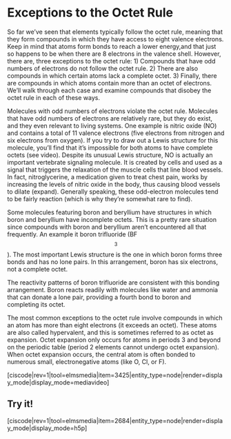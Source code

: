 <div style="float:right;margin:auto"><ebook-button title="Exceptions to the Octet Rule" link="https://genchem.science.psu.edu/07-5-octet-rule-exceptions"></ebook-button></div>


# Exceptions to the Octet Rule

So far we’ve seen that elements typically follow the octet rule, meaning that they form compounds in which they have access to eight valence electrons. Keep in mind that atoms form bonds to reach a lower energy,and that just so happens to be when there are 8 electrons in the valence shell.  However, there are, three exceptions to the octet rule: 1) Compounds that have odd numbers of electrons do not follow the octet rule. 2) There are also compounds in which certain atoms lack a complete octet. 3) Finally, there are compounds in which atoms contain more than an octet of electrons. We’ll walk through each case and examine compounds that disobey the octet rule in each of these ways. 

Molecules with odd numbers of electrons violate the octet rule. Molecules that have odd numbers of electrons are relatively rare, but they do exist, and they even relevant to living systems. One example is nitric oxide (NO) and contains a total of 11 valence electrons (five electrons from nitrogen and six electrons from oxygen). If you try to draw out a Lewis structure for this molecule, you’ll find that it’s impossible for both atoms to have complete octets (see video). Despite its unusual Lewis structure, NO is actually an important vertebrate signaling molecule. It is created by cells and used as a signal that triggers the relaxation of the muscle cells that line blood vessels. In fact, nitroglycerine, a medication given to treat chest pain, works by increasing the levels of nitric oxide in the body, thus causing blood vessels to dilate (expand). Generally speaking, these odd-electron molecules tend to be fairly reaction (which is why they’re somewhat rare to find).  

Some molecules featuring boron and beryllium have structures in which boron and beryllium have incomplete octets. This is a pretty rare situation since compounds with boron and beryllium aren’t encountered all that frequently. An example it boron trifluoride (BF$$_3$$). The most important Lewis structure is the one in which boron forms three bonds and has no lone pairs. In this arrangement, boron has six electrons, not a complete octet. 

The reactivity patterns of boron trifluoride are consistent with this bonding arrangement. Boron reacts readily with molecules like water and ammonia that can donate a lone pair, providing a fourth bond to boron and completing its octet. 

The most common exceptions to the octet rule involve compounds in which an atom has more than eight electrons (it exceeds an octet). These atoms are also called hypervalent, and this is sometimes referred to as octet as expansion. Octet expansion only occurs for atoms in periods 3 and beyond on the periodic table (period 2 elements cannot undergo octet expansion). When octet expansion occurs, the central atom is often bonded to numerous small, electronegative atoms (like O, Cl, or F). 

[ciscode|rev=1|tool=elmsmedia|item=3425|entity_type=node|render=display_mode|display_mode=mediavideo]


## Try it!
[ciscode|rev=1|tool=elmsmedia|item=2684|entity_type=node|render=display_mode|display_mode=h5p]